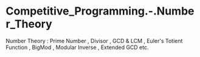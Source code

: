 # Competitive_Programming.-.Number_Theory
Number Theory : Prime Number , Divisor , GCD &amp; LCM , Euler's Totient Function , BigMod , Modular Inverse , Extended GCD etc.
